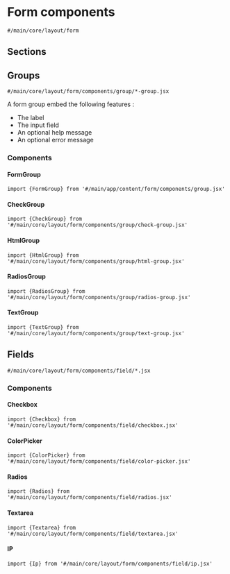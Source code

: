 # Form components
`#/main/core/layout/form`

## Sections

## Groups
`#/main/core/layout/form/components/group/*-group.jsx`

A form group embed the following features : 
- The label
- The input field
- An optional help message
- An optional error message

### Components
  #### FormGroup
  `import {FormGroup} from '#/main/app/content/form/components/group.jsx'`

  #### CheckGroup
  `import {CheckGroup} from '#/main/core/layout/form/components/group/check-group.jsx'`
  
  #### HtmlGroup
  `import {HtmlGroup} from '#/main/core/layout/form/components/group/html-group.jsx'`
  
  #### RadiosGroup
  `import {RadiosGroup} from '#/main/core/layout/form/components/group/radios-group.jsx'`
  
  #### TextGroup
  `import {TextGroup} from '#/main/core/layout/form/components/group/text-group.jsx'`

## Fields
`#/main/core/layout/form/components/field/*.jsx`

### Components
  #### Checkbox
  `import {Checkbox} from '#/main/core/layout/form/components/field/checkbox.jsx'`

   #### ColorPicker
  `import {ColorPicker} from '#/main/core/layout/form/components/field/color-picker.jsx'`

  #### Radios
  `import {Radios} from '#/main/core/layout/form/components/field/radios.jsx'`

  #### Textarea
  `import {Textarea} from '#/main/core/layout/form/components/field/textarea.jsx'`
  
  #### IP
  `import {Ip} from '#/main/core/layout/form/components/field/ip.jsx'`
  